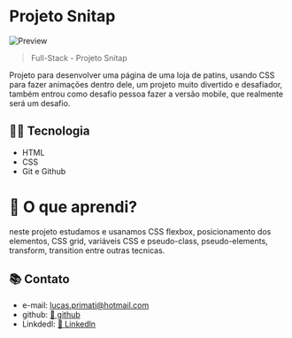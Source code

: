 # Projeto Snitap

![Preview](/assets/preview.png)

> Full-Stack - Projeto Snitap

Projeto para desenvolver uma página de uma loja de patins, usando CSS para fazer animações dentro dele, um projeto muito divertido e desafiador, também entrou como desafio pessoa fazer a versão mobile, que realmente será um desafio.

## 👨‍💻 Tecnologia

- HTML
- CSS
- Git e Github

# 💭 O que aprendi?

neste projeto estudamos e usanamos CSS flexbox, posicionamento dos elementos, CSS grid, variáveis CSS e pseudo-class, pseudo-elements, transform, transition entre outras tecnicas.

## 📚 Contato

- e-mail: lucas.primati@hotmail.com
- github: [🔗 github](https://github.com/luprime)
- Linkdedl: [🔗 Linkedln](https://www.linkedin.com/in/lucas-primati/)